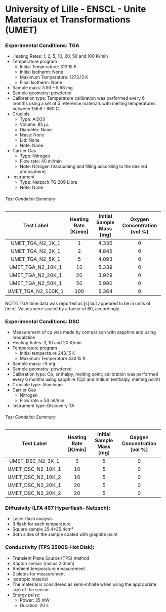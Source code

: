 # University of Lille - ENSCL - Unite Materiaux et Transformations (UMET)

### Experimental Conditions: TGA

* Heating Rates: 1, 2, 5, 10, 20, 50 and 100 K/min
* Temperature program
  - Initial Temperature: 313.15 K
  - Initial Isotherm: None
  - Maximum Temperature: 1273.15 K
  - Final Isotherm: None
* Sample mass: 3.93 – 5.98 mg
* Sample geometry: powdered
* Calibration type: Temperature calibration was performed every 6 months using a set of 5 reference materials with melting temperatures between 156.6 - 660 C
* Crucible
  - Type: Al2O3
  - Volume: 85 µL
  - Diameter: None
  - Mass: None
  - Lid: None
  - Note: None
* Carrier Gas
  - Type: Nitrogen
  - Flow rate: 40 ml/min
  - Note: Nitrogen (Vacuuming and filling according to the desired atmosphere)
* Instrument
  - Type: Netzsch TG 209 Libra
  - Note: None

###### Test Condition Summary

| Test Label | Heating Rate [K/min] | Initial Sample Mass [mg] | Oxygen Concentration [vol %] |
|:----------:|:--------------------:|:------------------------:|:------------------------------:|
| UMET\_TGA\_N2\_1K\_1   |   1 | 4.336 | 0 |
| UMET\_TGA\_N2\_2K\_1   |   2 | 4.845 | 0 |
| UMET\_TGA\_N2\_5K\_1   |   5 | 4.093 | 0 |
| UMET\_TGA\_N2\_10K\_1  |  10 | 5.339 | 0 |
| UMET\_TGA\_N2\_20K\_1  |  20 | 3.929 | 0 |
| UMET\_TGA\_N2\_50K\_1  |  50 | 5.980 | 0 |
| UMET\_TGA\_N2\_100K\_1 | 100 | 5.364 | 0 |

NOTE: TGA time data was reported as [s] but appeared to be in units of [min]. Values were scaled by a factor of 60, accordingly.

### Experimental Conditions: DSC

* Measurement of cp was made by comparison with sapphire and using modulation
* Heating Rates: 3, 10 and 20 K/min
* Temperature program
  - Initial temperature 243.15 K
  - Maximum Temperature 433.15 K
* Sample mass: ~5 mg
* Sample geometry: powdered
* Calibration type: Cp, enthalpy, melting point; calibration was performed every 6 months using sapphire (Cp) and Indium (enthalpy, melting point)
* Crucible type: Aluminum
* Carrier Gas
  - Nitrogen
  - Flow rate = 50 ml/min
* Instrument type: Discovery TA

###### Test Condition Summary

| Test Label | Heating Rate [K/min] | Initial Sample Mass [mg] | Oxygen Concentration [vol %] |
|:----------:|:--------------------:|:------------------------:|:------------------------------:|  
| UMET\_DSC\_N2\_3K\_1  |  3 | 5 | 0 |
| UMET\_DSC\_N2\_10K\_1 | 10 | 5 | 0 |
| UMET\_DSC\_N2\_10K\_2 | 10 | 5 | 0 |
| UMET\_DSC\_N2\_20K\_1 | 20 | 5 | 0 |
| UMET\_DSC\_N2\_20K\_2 | 20 | 5 | 0 |

### Diffusivity (LFA 467 Hyperflash- Netzsch):
* Laser flash analysis
* 3 flash for each temperature
* Square sample 25.4*25.4cm²
* Both sides of the sample coated with graphite paint

### Conductivity (TPS 2500S-Hot Disk):
* Transient Plane Source (TPS) method
* Kapton sensor (radius 2.0mm)
* Ambient temperature measurement
* 2 plates for measurement
* Isotropic material
* The material is considered as semi-infinite when using the appropriate size of the sensor.
* Energy pulse:
  - Power: 35 mW
  - Duration: 20 s
